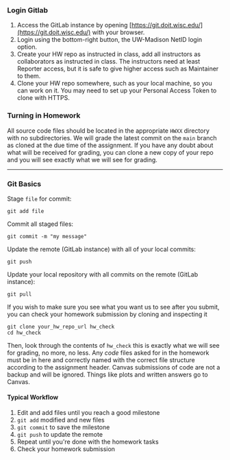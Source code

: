 <!---
# Homework git Repositories
All code files should be submitted via your ME759 git repository. Things that are not code or scripts should be submitted on Canvas.

### Creating an Account
Before we can make a repo for you, you will have to log in and create an account on the GitLab instance running on euler. You need to be on the UW Madison network in order to login.

If you are logging in from somewhere other than campus you should set up [WiscVPN](https://kb.wisc.edu/helpdesk/page.php?id=68164). If you cannot access the VPN, contact the [helpdesk](https://it.wisc.edu/services/help-desk/).

Once you are connected to the network, you can access the GitLab instance by opening [https://euler.wacc.wisc.edu](https://euler.wacc.wisc.edu) in a browser. Log in with your euler credentials and finish creating your profile.

Once you have created your profile, you will receive a confirmation email at your email address. You must click on the link in this email in order to complete your account.

> It is possible that the link in the email will not work, or that it will be pointing to a different server than the one you are expecting. This comes from an issue with the UW's firewall, and all you need to do to fix it is to edit the server name: replace `newton.msvc.wisc.edu:9443` with `euler.wacc.wisc.edu` to fix the link.

If you cannot log in and complete your profile, contact one of the TAs immediately. There won't be any extensions on the homework for trouble that arises at the last minute.

---

### Checking your Repo
Once your TAs have notified you that they have created a repository for you, you should immediately check that it is working.
1. Log in to the GitLab instance in a browser as before.
1. Go to Projects > Your Projects.
1. Open your repo759 project.
1. Copy the "Clone" URL.
1. From a shell, run `git clone my_repo_url`, substituting in your repo URL.
1. Enter your euler login credentials.
  * Note that your repo is empty, so you will see a notification of that.

If any part of the above procedure fails, email one of your TAs immediately.

---
-->
### Login Gitlab
1. Access the GitLab instance by opening [https://git.doit.wisc.edu/](https://git.doit.wisc.edu/) with your browser.
1. Login using the bottom-right button, the UW-Madison NetID login option.
1. Create your HW repo as instructed in class, add all instructors as collaborators as instructed in class. The instructors need at least Reporter access, but it is safe to give higher access such as Maintainer to them.
1. Clone your HW repo somewhere, such as your local machine, so you can work on it. You may need to set up your Personal Access Token to clone with HTTPS.

### Turning in Homework
All source code files should be located in the appropriate `HWXX` directory with no subdirectories. We will grade the latest commit on the `main` branch as cloned at the due time of the assignment. If you have any doubt about what will be received for grading, you can clone a new copy of your repo and you will see exactly what we will see for grading.

---

### Git Basics

Stage `file` for commit:
```
git add file
```

Commit all staged files:
```
git commit -m "my message"
```

Update the remote (GitLab instance) with all of your local commits:
```
git push
```

Update your local repository with all commits on the remote (GitLab instance):
```
git pull
```

If you wish to make sure you see what you want us to see after you submit, you can check your homework submission by cloning and inspecting it
```
git clone your_hw_repo_url hw_check
cd hw_check
```
Then, look through the contents of `hw_check` this is exactly what we will see for grading, no more, no less. Any *code* files asked for in the homework must be in here and correctly named with the correct file structure according to the assignment header. Canvas submissions of code are not a backup and will be ignored. Things like plots and written answers go to Canvas.


#### Typical Workflow
1. Edit and add files until you reach a good milestone
1. `git add` modified and new files
1. `git commit` to save the milestone
1. `git push` to update the remote
1. Repeat until you're done with the homework tasks
1. Check your homework submission
